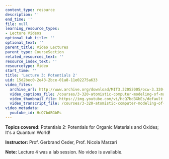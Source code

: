 ```yaml
---
content_type: resource
description: ''
end_time: ''
file: null
learning_resource_types:
- Lecture Videos
optional_tab_title: ''
optional_text: ''
parent_title: Video Lectures
parent_type: CourseSection
related_resources_text: ''
resource_index_text: ''
resourcetype: Video
start_time: ''
title: 'Lecture 3: Potentials 2'
uid: 15d2bec0-2e43-2bce-01a8-11e02275a633
video_files:
  archive_url: http://www.archive.org/download/MIT3.320S2005/ocw-3.320-lec-3-08feb05-220k.mp4
  video_captions_file: /courses/3-320-atomistic-computer-modeling-of-materials-sma-5107-spring-2005/471321d7206e56218bfa68f60b9a3083_HcQ7bdBGbEs.vtt
  video_thumbnail_file: https://img.youtube.com/vi/HcQ7bdBGbEs/default.jpg
  video_transcript_file: /courses/3-320-atomistic-computer-modeling-of-materials-sma-5107-spring-2005/ca66a9b8f28cf8f6efd926235aeb8ee7_HcQ7bdBGbEs.pdf
video_metadata:
  youtube_id: HcQ7bdBGbEs
---
```


**Topics covered:** Potentials 2: Potentials for Organic Materials and Oxides; It's a Quantum World!

**Instructor:** Prof. Gerbrand Ceder, Prof. Nicola Marzari

**Note:** Lecture 4 was a lab session. No video is available.